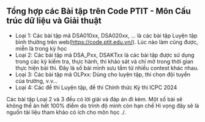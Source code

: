 Tổng hợp các Bài tập trên Code PTIT - Môn Cấu trúc dữ liệu và Giải thuật
----------------------------
- Loại 1: Các bài tập mã DSA010xx, DSA020xx, ... là các bài tập Luyện tập bình thường trên web(https://code.ptit.edu.vn/). Lúc nào làm cũng được, miễn là trong kỳ học
- Loại 2: Các bài tập mã DSA_Pxx, DSAKTxx là các bài tập được sử dụng trong các kỳ kiểm tra, thực hành, thi khảo sát và chỉ mở trong thời gian thực hiện bài thi. Đây là số bài mình sưu tầm từ nhiều contest khác nhau.
- Loại 3: Các bài tập mã OLPxx: Dùng cho luyện tập, thi chọn đội tuyển của trường, v.v...
- Loại 4: Các đề thi Luyện tập, đề thi Chính thức Kỳ thi ICPC 2024

 Các bài tập Loại 2 và 3 đều có lời giải và đáp án đi kèm. Một số bài sẽ không thể ăn hết 100% điểm do trình độ mình còn hạn chế
 Hi vọng đây sẽ là nguồn tài liệu tham khảo có ích cho môn học ./.
